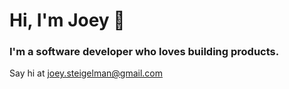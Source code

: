 <!--
**jsteigelman/jsteigelman** is a ✨ _special_ ✨ repository because its `README.md` (this file) appears on your GitHub profile.

Here are some ideas to get you started:

- 🔭 I’m currently working on ...
- 🌱 I’m currently learning ...
- 👯 I’m looking to collaborate on ...
- 🤔 I’m looking for help with ...
- 💬 Ask me about ...
- 📫 How to reach me: ...
- 😄 Pronouns: ...
- ⚡ Fun fact: ...
-->

# Hi, I'm Joey 👋
### I'm a software developer who loves building products.
<!-- Fun fact: I love building things. Before building products, [I was building sculptures](https://www.joeysteigelman.com).
 -->
Say hi at [joey.steigelman@gmail.com](mailto:joey.steigelman@gmail.com?subject=Hello)
